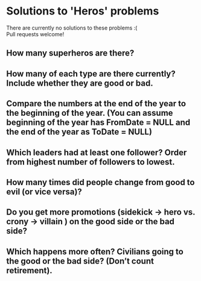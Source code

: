 # Solutions to 'Heros' problems

There are currently no solutions to these problems :(  
Pull requests welcome!

## How many superheros are there?

## How many of each type are there currently? Include whether they are good or bad.

## Compare the numbers at the end of the year to the beginning of the year. (You can assume beginning of the year has FromDate = NULL and the end of the year as ToDate = NULL)

## Which leaders had at least one follower? Order from highest number of followers to lowest.

## How many times did people change from good to evil (or vice versa)?

## Do you get more promotions (sidekick -> hero vs. crony -> villain ) on the good side or the bad side?

## Which happens more often? Civilians going to the good or the bad side? (Don’t count retirement).
